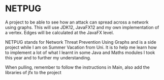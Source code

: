 # NETPUG
A project to be able to see how an attack can spread across a network using graphs. This will use JDK12, JavaFX12 
and my own implementation of a vertex. Edges will be calculated at the JavaFX level.

NETPUG stands for Network Threat Prevention Using Graphs and is a side project while I am on Summer Vacation from Uni.
It is to help me learn how to implement a lot of what I learnt in some Java and Maths modules I took this year and to
further my understanding.

When pulling, remember to follow the instructions in Main, also add the libraries of jfx to the project

